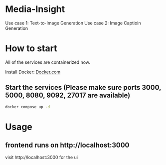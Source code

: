 # Media-Insight
Use case 1: Text-to-Image Generation
Use case 2: Image Captioin Generation


# How to start
All of the services are containerized now.

Install Docker: [Docker.com](https://www.docker.com/)

## Start the services (Please make sure ports 3000, 5000, 8080, 9092, 27017 are available)

```sh
docker compose up -d
```


# Usage

## frontend runs on http://localhost:3000
visit http://localhost:3000 for the ui
